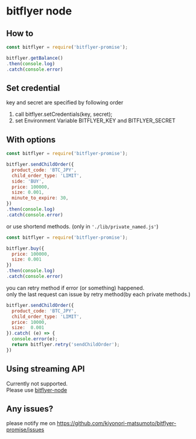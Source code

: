 # bitflyer node
## How to
```javascript
const bitflyer = require('bitflyer-promise');

bitflyer.getBalance()
.then(console.log)
.catch(console.error)
```

## Set credential
key and secret are specified by following order

1. call bitflyer.setCredentials(key, secret);
2. set Environment Variable BITFLYER_KEY and BITFLYER_SECRET

## With options
```javascript
const bitflyer = require('bitflyer-promise');

bitflyer.sendChildOrder({
  product_code: 'BTC_JPY',
  child_order_type: 'LIMIT',
  side: 'BUY',
  price: 100000,
  size: 0.001,
  minute_to_expire: 30,
})
.then(console.log)
.catch(console.error)
```

or use shortend methods. (only in `'./lib/private_named.js'`)
```javascript
const bitflyer = require('bitflyer-promise');

bitflyer.buy({
  price: 100000,
  size: 0.001
})
.then(console.log)
.catch(console.error)
```

you can retry method if error (or something) happened.  
only the last request can issue by retry method(by each private methods.)
```javascript
bitflyer.sendChildOrder({
  product_code: 'BTC_JPY',
  child_order_type: 'LIMIT',
  price: 10000,
  size:  0.001
}).catch( (e) => {
  console.error(e);
  return bitflyer.retry('sendChildOrder');
})
```

## Using streaming API
Currently not supported.  
Please use [bitflyer-node](https://www.npmjs.com/package/bitflyer-node)

## Any issues?
please notify me on https://github.com/kiyonori-matsumoto/bitflyer-promise/issues
